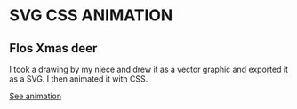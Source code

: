# SVG CSS ANIMATION

## Flos Xmas deer

I took a drawing by my niece and drew it as a vector graphic and exported it as a SVG. I then animated it with CSS.

[See animation](http://www.janiceshaw.com/xmas/flo/)
